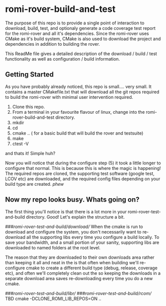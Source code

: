 # romi-rover-build-and-test
The purpose of this repo is to provide a single point of interaction to download, build, test, and optionaly generate a code coverage test report for the romi-rover and all it's dependencies.
Since the romi-rover uses CMake as it's build system, CMake is also used to download the project and dependencies in addition to building the rover.

This ReadMe file gives a detailed description of the download / build / test functionality as well as configuration / build information.

## Getting Started
As you have probably already noticed, this repo is small.... very small. It contains a master CMakefile.txt that will download all the git repos required to build the romi-rover with minimal user intervention required.

1) Clone this repo. 
2) From a terminal in your favourite flavour of linux, change into the romi-rover-build-and-test directory.
3) mkdir <build-directory>
4) cd <build-directory>
5) cmake ..  ( for a basic build that will build the rover and testsuite)
6) make
7) ctest -V

and thats it! Simple huh?

Now you will notice that during the configure step (5) it took a little longer to configure that normal. This is because this is where the magic is happening! The required repos are cloned, the supporting test software (google test, LCOV etc) are downloaded, and the required config files depending on your build type are created. *phew*

## Now my repo looks busy. Whats going on?
The first thing you'll notice is that there is a lot more in your romi-rover-test-and-build directory. Good!
Let's explain the structure a bit.

###_romi-rover-test-and-build/download/_
When the cmake is run to download and configure the system, you don't necessarily want to re-download all the supporting libs every time you configure a build locally. To save your bandwidth, and a small portion of your sanity, supporting libs are downloaded to named folders at the root level. 

The reason that they are downloaded to their own downloads area rather than keeping it all and neat in the <build-directory> is that often when building we'll re-configure cmake to create a different build type (debug, release, coverage etc), and often we'll completely clean out the <build-directory> so keeping the downloads in a separate download area saves re-downloading every time you do a new cmake.

###_romi-rover-test-and-build/libr/_
###_romi-rover-test-and-build/rcom/_
TBD
cmake -DCLONE_ROMI_LIB_REPOS=ON ..






